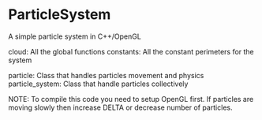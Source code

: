 ParticleSystem
==============

A simple particle system in C++/OpenGL


cloud: All the global functions
constants: All the constant perimeters for the system

particle: Class that handles particles movement and physics
particle_system: Class that handle particles collectively


NOTE: To compile this code you need to setup OpenGL first. If particles are moving slowly then increase DELTA or decrease number of particles.
